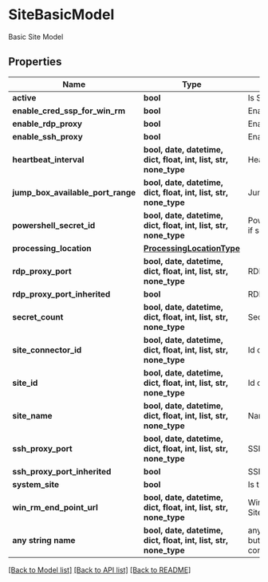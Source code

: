 # SiteBasicModel

Basic Site Model

## Properties
Name | Type | Description | Notes
------------ | ------------- | ------------- | -------------
**active** | **bool** | Is Site Active | [optional] 
**enable_cred_ssp_for_win_rm** | **bool** | Enable CredSSP For WinRM | [optional] 
**enable_rdp_proxy** | **bool** | Enable RDP Proxy | [optional] 
**enable_ssh_proxy** | **bool** | Enable SSH Proxy | [optional] 
**heartbeat_interval** | **bool, date, datetime, dict, float, int, list, str, none_type** | Heartbeat Interval of Site | [optional] 
**jump_box_available_port_range** | **bool, date, datetime, dict, float, int, list, str, none_type** | JumpBoxAvailablePortRange | [optional] 
**powershell_secret_id** | **bool, date, datetime, dict, float, int, list, str, none_type** | Powershell Secret Id of Site if set | [optional] 
**processing_location** | [**ProcessingLocationType**](ProcessingLocationType.md) |  | [optional] 
**rdp_proxy_port** | **bool, date, datetime, dict, float, int, list, str, none_type** | RDP Proxy Port | [optional] 
**rdp_proxy_port_inherited** | **bool** | RDP Proxy Port Inherited | [optional] 
**secret_count** | **bool, date, datetime, dict, float, int, list, str, none_type** | Secret Count of Site | [optional] 
**site_connector_id** | **bool, date, datetime, dict, float, int, list, str, none_type** | Id of Site Connector of Site | [optional] 
**site_id** | **bool, date, datetime, dict, float, int, list, str, none_type** | Id of Site | [optional] 
**site_name** | **bool, date, datetime, dict, float, int, list, str, none_type** | Name of Site | [optional] 
**ssh_proxy_port** | **bool, date, datetime, dict, float, int, list, str, none_type** | SSH Proxy Port | [optional] 
**ssh_proxy_port_inherited** | **bool** | SSH Proxy Port Inherited | [optional] 
**system_site** | **bool** | Is this a system site | [optional] 
**win_rm_end_point_url** | **bool, date, datetime, dict, float, int, list, str, none_type** | WinRM End Point URL of Site | [optional] 
**any string name** | **bool, date, datetime, dict, float, int, list, str, none_type** | any string name can be used but the value must be the correct type | [optional]

[[Back to Model list]](../README.md#documentation-for-models) [[Back to API list]](../README.md#documentation-for-api-endpoints) [[Back to README]](../README.md)


